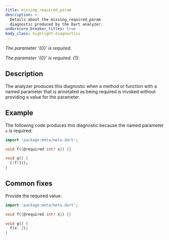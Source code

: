 ```yaml
---
title: missing_required_param
description: >-
  Details about the missing_required_param
  diagnostic produced by the Dart analyzer.
underscore_breaker_titles: true
body_class: highlight-diagnostics
---
```


_The parameter '{0}' is required._

_The parameter '{0}' is required. {1}._

## Description

The analyzer produces this diagnostic when a method or function with a
named parameter that is annotated as being required is invoked without
providing a value for the parameter.

## Example

The following code produces this diagnostic because the named parameter `x`
is required:

```dart
import 'package:meta/meta.dart';

void f({@required int? x}) {}

void g() {
  [!f!]();
}
```

## Common fixes

Provide the required value:

```dart
import 'package:meta/meta.dart';

void f({@required int? x}) {}

void g() {
  f(x: 2);
}
```

